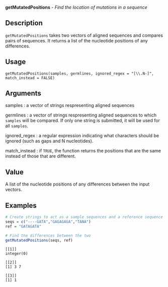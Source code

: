 





**getMutatedPositions** - *Find the location of mutations in a sequence*

Description
--------------------

`getMutatedPositions` takes two vectors of aligned sequences and
compares pairs of sequences. It returns a list of the nucleotide positions of
any differences.


Usage
--------------------
```
getMutatedPositions(samples, germlines, ignored_regex = "[\\.N-]",
match_instead = FALSE)
```

Arguments
-------------------

samples
:   a vector of strings respresenting aligned sequences

germlines
:   a vector of strings respresenting aligned sequences
to which `samples` will be compared. If only
one string is submitted, it will be used for all
`samples`.

ignored_regex
:   a regular expression indicating what characters
should be ignored (such as gaps and N nucleotides).

match_instead
:   if `TRUE`, the function returns the positions
that are the same instead of those that are
different.




Value
-------------------

A list of the nucleotide positions of any differences between the
input vectors.



Examples
-------------------

```R
# Create strings to act as a sample sequences and a reference sequence
seqs = c("----GATA","GAGAGAGA","TANA")
ref = "GATAGATA"

# Find the differences between the two
getMutatedPositions(seqs, ref)
```


```
[[1]]
integer(0)

[[2]]
[1] 3 7

[[3]]
[1] 1


```




